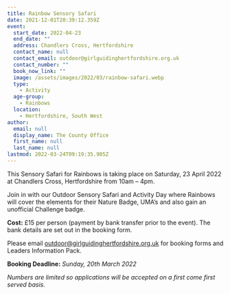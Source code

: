 ```yaml
---
title: Rainbow Sensory Safari
date: 2021-12-01T20:39:12.359Z
event:
  start_date: 2022-04-23
  end_date: ""
  address: Chandlers Cross, Hertfordshire
  contact_name: null
  contact_email: outdoor@girlguidinghertfordshire.org.uk
  contact_number: ""
  book_now_link: ""
  image: /assets/images/2022/03/rainbow-safari.webp
  type:
    - Activity
  age-group:
    - Rainbows
  location:
    - Hertfordshire, South West
author:
  email: null
  display_name: The County Office
  first_name: null
  last_name: null
lastmod: 2022-03-24T09:19:35.905Z
---
```


This Sensory Safari for Rainbows is taking place on Saturday, 23 April 2022 at Chandlers Cross, Hertfordshire from 10am – 4pm.

Join in with our Outdoor Sensory Safari and Activity Day where Rainbows will cover the elements for their Nature Badge, UMA’s and also gain an unofficial Challenge badge.  

**Cost:** £15 per person (payment by bank transfer prior to the event).  The bank details are set out in the booking form.

Please email <outdoor@girlguidinghertfordshire.org.uk> for booking forms and Leaders Information Pack.

**Booking Deadline:** _Sunday, 20th March 2022_

_Numbers are limited so applications will be accepted on a first come first served basis._
